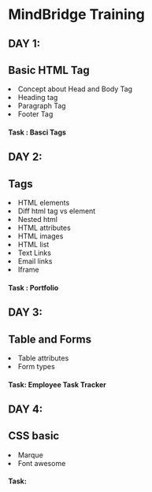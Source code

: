 # MindBridge Training

<h2>DAY 1:</h2>
<h2>Basic HTML Tag</h2> 
<li>Concept about Head and Body Tag</li>
<li>Heading tag</li>
<li>Paragraph Tag</li>
<li>Footer Tag</li>
<h4>Task : Basci Tags</h4>

<h2>DAY 2:</h2>
<h2>Tags</h2>
<li>HTML elements</li>
<li>Diff html tag vs element</li>
<li>Nested html</li>
<li>HTML attributes</li>
<li>HTML images</li>
<li>HTML list</li>
<li>Text Links</li>
<li>Email links </li>
<li>Iframe</li>
<h4>Task : Portfolio</h4>
  
<h2>DAY 3:</h2>
<h2>Table and Forms</h2>
<li>Table attributes</li>
<li>Form types</li>
<h4>Task: Employee Task Tracker</h4>

<h2>DAY 4:</h2>
<h2>CSS basic</h2>
<li>Marque </li>
<li>Font awesome</li>
<h4>Task: </h4>

